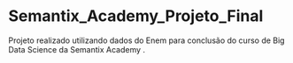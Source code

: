 # Semantix_Academy_Projeto_Final
Projeto  realizado utilizando dados do Enem para conclusão do curso de Big Data Science da Semantix Academy .
